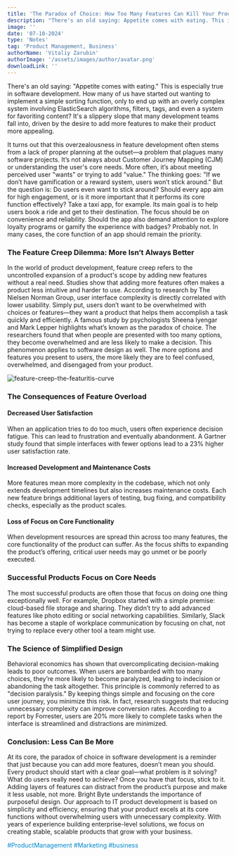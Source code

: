 ```yaml
---
title: 'The Paradox of Choice: How Too Many Features Can Kill Your Product'
description: "There's an old saying: Appetite comes with eating. This is especially true in software development. How many of us have started out wanting to implement a simple sorting function, only to end up with an overly complex system involving ElasticSearch algorithms, filters, tags, and even a system for favoriting content? It's a slippery slope that many development teams fall into, driven by the desire to add more features to make their product more appealing."
image: ''
date: '07-10-2024'
type: 'Notes'
tag: 'Product Management, Business'
authorName: 'Vitaliy Zarubin'
authorImage: '/assets/images/author/avatar.png'
downloadLink: ''
---
```


There's an old saying: "Appetite comes with eating." This is especially true in software development. How many of us have started out wanting to implement a simple sorting function, only to end up with an overly complex system involving ElasticSearch algorithms, filters, tags, and even a system for favoriting content? It's a slippery slope that many development teams fall into, driven by the desire to add more features to make their product more appealing.

It turns out that this overzealousness in feature development often stems from a lack of proper planning at the outset—a problem that plagues many software projects. It’s not always about Customer Journey Mapping (CJM) or understanding the user's core needs. More often, it’s about meeting perceived user "wants" or trying to add "value." The thinking goes: "If we don’t have gamification or a reward system, users won’t stick around." But the question is: Do users even want to stick around? Should every app aim for high engagement, or is it more important that it performs its core function effectively?
Take a taxi app, for example. Its main goal is to help users book a ride and get to their destination. The focus should be on convenience and reliability. Should the app also demand attention to explore loyalty programs or gamify the experience with badges? Probably not. In many cases, the core function of an app should remain the priority.

### The Feature Creep Dilemma: More Isn’t Always Better

In the world of product development, feature creep refers to the uncontrolled expansion of a product's scope by adding new features without a real need. Studies show that adding more features often makes a product less intuitive and harder to use. According to research by The Nielsen Norman Group, user interface complexity is directly correlated with lower usability. Simply put, users don’t want to be overwhelmed with choices or features—they want a product that helps them accomplish a task quickly and efficiently.
A famous study by psychologists Sheena Iyengar and Mark Lepper highlights what’s known as the paradox of choice. The researchers found that when people are presented with too many options, they become overwhelmed and are less likely to make a decision. This phenomenon applies to software design as well. The more options and features you present to users, the more likely they are to feel confused, overwhelmed, and disengaged from your product.

![feature-creep-the-featuritis-curve](/assets/images/postPicture/feature-creep-the-featuritis-curve.webp)

### The Consequences of Feature Overload

#### Decreased User Satisfaction
When an application tries to do too much, users often experience decision fatigue. This can lead to frustration and eventually abandonment. A Gartner study found that simple interfaces with fewer options lead to a 23% higher user satisfaction rate.

#### Increased Development and Maintenance Costs
More features mean more complexity in the codebase, which not only extends development timelines but also increases maintenance costs. Each new feature brings additional layers of testing, bug fixing, and compatibility checks, especially as the product scales.

#### Loss of Focus on Core Functionality
When development resources are spread thin across too many features, the core functionality of the product can suffer. As the focus shifts to expanding the product’s offering, critical user needs may go unmet or be poorly executed.


### Successful Products Focus on Core Needs

The most successful products are often those that focus on doing one thing exceptionally well. For example, Dropbox started with a simple premise: cloud-based file storage and sharing. They didn’t try to add advanced features like photo editing or social networking capabilities. Similarly, Slack has become a staple of workplace communication by focusing on chat, not trying to replace every other tool a team might use.

### The Science of Simplified Design

Behavioral economics has shown that overcomplicating decision-making leads to poor outcomes. When users are bombarded with too many choices, they’re more likely to become paralyzed, leading to indecision or abandoning the task altogether. This principle is commonly referred to as "decision paralysis."
By keeping things simple and focusing on the core user journey, you minimize this risk. In fact, research suggests that reducing unnecessary complexity can improve conversion rates. According to a report by Forrester, users are 20% more likely to complete tasks when the interface is streamlined and distractions are minimized.

### Conclusion: Less Can Be More

At its core, the paradox of choice in software development is a reminder that just because you can add more features, doesn’t mean you should. Every product should start with a clear goal—what problem is it solving? What do users really need to achieve? Once you have that focus, stick to it. Adding layers of features can distract from the product’s purpose and make it less usable, not more.
Bright Byte understands the importance of purposeful design. Our approach to IT product development is based on simplicity and efficiency, ensuring that your product excels at its core functions without overwhelming users with unnecessary complexity. With years of experience building enterprise-level solutions, we focus on creating stable, scalable products that grow with your business.

<font color='#0088cc'>\#ProductManagement \#Marketing \#business</font>
